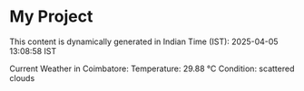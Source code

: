# My Project

This content is dynamically generated in Indian Time (IST): 2025-04-05 13:08:58 IST


Current Weather in Coimbatore:
Temperature: 29.88 °C
Condition: scattered clouds
